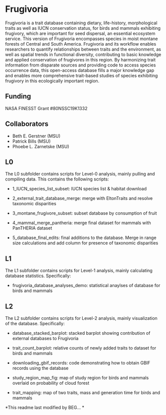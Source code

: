 # Frugivoria
Frugivoria is a trait database containing dietary, life-history, morphological traits as well as IUCN conservation status, for birds and mammals exhibiting frugivory, which are important for seed dispersal, an essential ecosystem service. This version of Frugivoria encompasses species in moist montane forests of Central and South America. Frugivoria and its workflow enables researchers to quantify relationships between traits and the environment, as well as spatial trends in functional diversity, contributing to basic knowledge and applied conservation of frugivores in this region. By harmonizing trait information from disparate sources and providing code to access species occurrence data, this open-access database fills a major knowledge gap and enables more comprehensive trait-based studies of species exhibiting frugivory in this ecologically important region.


## Funding
NASA FINESST Grant #80NSSC19K1332

## Collaborators
- Beth E. Gerstner (MSU)
- Patrick Bills (MSU)
- Phoebe L. Zarnetske (MSU)

## L0

The L0 subfolder contains scripts for Level-0 analysis, mainly pulling and compiling data. This contains the following scripts: 

- 1_IUCN_species_list_subset: IUCN species list & habitat download

- 2_external_trait_database_merge: merge with EltonTraits and resolve taxonomic disparities

- 3_montane_frugivore_subset: subset database by consumption of fruit

- 4_mammal_merge_pantheria: merge final dataset for mammals with PanTHERIA dataset

- 5_database_final_edits: final additions to the database. Merge in range size calculations and add column for presence of taxonomic disparities

## L1
The L1 subfolder contains scripts for Level-1 analysis, mainly calculating database statistics. Specifically:
- frugivoria_database_analyses_demo: statistical anaylses of database for birds and mammals

## L2
The L2 subfolder contains scripts for Level-2 analysis, mainly visualization of the database. Specifically:

- database_stacked_barplot: stacked barplot showing contribution of external databases to Frugivoria

- trait_count_barplot: relative counts of newly added traits to dataset for birds and mammals

- downloading_gbif_records: code demonstrating how to obtain GBIF records using the database

- study_region_map_fig: map of study region for birds and mammals overlaid on probability of cloud forest

- trait_mapping: map of two traits, mass and generation time for birds and mammals













*This readme last modified by BEG... *
